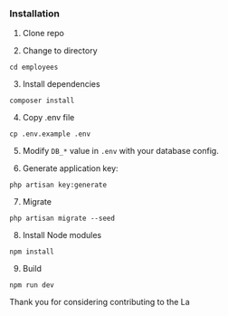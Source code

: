 ### Installation

1. Clone repo

2. Change to directory

````
cd employees
````   

3. Install dependencies

````
composer install
````

4. Copy .env file

```
cp .env.example .env
```

5. Modify `DB_*` value in `.env` with your database config.

6. Generate application key:

````
php artisan key:generate
````

7. Migrate
````
php artisan migrate --seed
````

8. Install Node modules
````
npm install
````

9. Build

````
npm run dev
````


Thank you for considering contributing to the La
